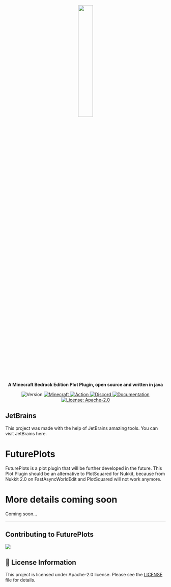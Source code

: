<p align="center">
    <a href="https://ovis.dev">
      <img src="https://i.imgur.com/SU8k5fV.png" width=30%>
    </a>
    <p align="center">
        <strong>
            A Minecraft Bedrock Edition Plot Plugin, open source and written in java
        </strong>
    </p>
</p>


<p align="center">
   <img alt="Version" src="https://img.shields.io/badge/version-4.0.0-blue.svg?cacheSeconds=2592000" />
   <a href="https://feedback.minecraft.net/hc/en-us/articles/26247797084173--Minecraft-1-21-1-Bedrock">
      <img alt="Minecraft" src="https://img.shields.io/badge/minecraft-v1.21.50%20(Bedrock)-56383E" />
   </a>
   <a href="https://github.com/ovisdevelopment/FuturePlots/actions?query=branch%3Amaster+is%3Asuccess" target="_blank">
      <img alt="Action" src="https://github.com/ovisdevelopment/FuturePlots/actions/workflows/maven.yml/badge.svg?branch=master" />
   </a>
   <a href="https://discord.gg/2PYGr7GfTf">
      <img alt="Discord" src="https://img.shields.io/discord/639130989708181535?label=discord&color=7289DA&logo=discord" />
   </a>
   <a href="https://github.com/ovisdevelopment/FuturePlots/wiki" target="_blank">
      <img alt="Documentation" src="https://img.shields.io/badge/documentation-yes-brightgreen.svg" />
   </a>
   <a href="https://www.apache.org/licenses/LICENSE-2.0.html" target="_blank">
      <img alt="License: Apache-2.0" src="https://img.shields.io/badge/Apache-2.0-yellow.svg" />
   </a>
</p>

## JetBrains
This project was made with the help of JetBrains amazing tools. You can visit JetBrains here.

# FuturePlots
FuturePlots is a plot plugin that will be further developed in the future. This Plot Plugin should be an alternative to PlotSquared for Nukkit, because from Nukkit 2.0 on FastAsyncWorldEdit and PlotSquared will not work anymore.

# More details coming soon
Coming soon...

----------------

## Contributing to FuturePlots

<a href="https://github.com/ovisdevelopment/FuturePlots/graphs/contributors">
  <img src="https://contrib.rocks/image?repo=ovisdevelopment/FuturePlots" />
</a>

## 📝 License Information

This project is licensed under Apache-2.0 license. Please see the [LICENSE](/LICENSE) file for details.